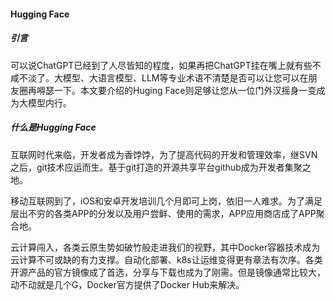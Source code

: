 #### Hugging Face
##### 引言
可以说ChatGPT已经到了人尽皆知的程度，如果再把ChatGPT挂在嘴上就有些不咸不淡了。大模型、大语言模型、LLM等专业术语不清楚是否可以让您可以在朋友圈再嘚瑟一下。本文要介绍的Huging Face则足够让您从一位门外汉摇身一变成为大模型内行。

##### 什么是Hugging Face
互联网时代来临，开发者成为香饽饽，为了提高代码的开发和管理效率，继SVN之后，git技术应运而生。基于git打造的开源共享平台github成为开发者集聚之地。

移动互联网到了，iOS和安卓开发培训几个月即可上岗，依旧一人难求。为了满足层出不穷的各类APP的分发以及用户尝鲜、使用的需求，APP应用商店成了APP聚合地。

云计算闯入，各类云原生势如破竹般走进我们的视野，其中Docker容器技术成为云计算不可或缺的有力支撑。自动化部署、k8s让运维变得更有章法有次序。各类开源产品的官方镜像成了首选，分享与下载也成为了刚需。但是镜像通常比较大，动不动就是几个G，Docker官方提供了Docker Hub来解决。